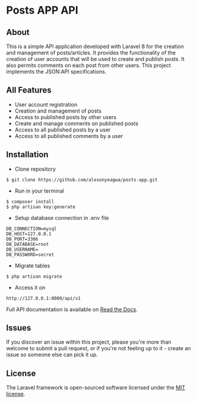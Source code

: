 # Posts APP API

## About
This is a simple API application developed with Laravel 8 for the creation and management of posts/articles. It provides the functionality of the creation of user accounts that will be used to create and publish posts. It also permits comments on each post from other users. This project implements the JSON:API specifications.

## All Features
- User account registration
- Creation and management of posts
- Access to published posts by other users
- Create and manage comments on published posts
- Access to all published posts by a user
- Access to all published comments by a user

## Installation
- Clone repository
```
$ git clone https://github.com/alesonyeagwa/posts-app.git
```
- Run in your terminal
```
$ composer install
$ php artisan key:generate
```

- Setup database connection in .env file
```
DB_CONNECTION=mysql
DB_HOST=127.0.0.1
DB_PORT=3306
DB_DATABASE=root
DB_USERNAME=
DB_PASSWORD=secret
```
- Migrate tables
```
$ php artisan migrate
```
- Access it on
```
http://127.0.0.1:8000/api/v1
```

Full API documentation is available on
[Read the Docs](https://documenter.getpostman.com/view/4507352/TzRLmVzC).

## Issues

If you discover an issue within this project, please you're more than welcome to submit a pull request, or if you're not feeling up to it - create an issue so someone else can pick it up.

## License

The Laravel framework is open-sourced software licensed under the [MIT license](https://opensource.org/licenses/MIT).
